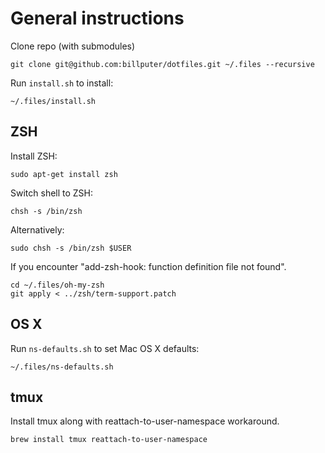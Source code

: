 General instructions
==============================

Clone repo (with submodules)

    git clone git@github.com:billputer/dotfiles.git ~/.files --recursive

Run `install.sh` to install:

    ~/.files/install.sh

ZSH
---

Install ZSH:

    sudo apt-get install zsh

Switch shell to ZSH:

    chsh -s /bin/zsh

Alternatively:

    sudo chsh -s /bin/zsh $USER

If you encounter "add-zsh-hook: function definition file not found".

    cd ~/.files/oh-my-zsh
    git apply < ../zsh/term-support.patch

OS X
-----

Run `ns-defaults.sh` to set Mac OS X defaults:

    ~/.files/ns-defaults.sh

## tmux

Install tmux along with reattach-to-user-namespace workaround.

    brew install tmux reattach-to-user-namespace